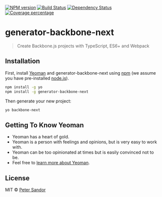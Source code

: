 [![NPM version][npm-image]][npm-url] [![Build Status][travis-image]][travis-url] [![Dependency Status][daviddm-image]][daviddm-url] [![Coverage percentage][coveralls-image]][coveralls-url]

# generator-backbone-next
> Create Backbone.js projects with TypeScript, ES6+ and Webpack

## Installation

First, install [Yeoman](http://yeoman.io) and generator-backbone-next using [npm](https://www.npmjs.com/) (we assume you have pre-installed [node.js](https://nodejs.org/)).

```bash
npm install -g yo
npm install -g generator-backbone-next
```

Then generate your new project:

```bash
yo backbone-next
```

## Getting To Know Yeoman

 * Yeoman has a heart of gold.
 * Yeoman is a person with feelings and opinions, but is very easy to work with.
 * Yeoman can be too opinionated at times but is easily convinced not to be.
 * Feel free to [learn more about Yeoman](http://yeoman.io/).

## License

MIT © [Peter Sandor](https://petersandor.name)


[npm-image]: https://badge.fury.io/js/generator-backbone-next.svg
[npm-url]: https://npmjs.org/package/generator-backbone-next
[travis-image]: https://travis-ci.org/petersandor/generator-backbone-next.svg?branch=master
[travis-url]: https://travis-ci.org/petersandor/generator-backbone-next
[daviddm-image]: https://david-dm.org/petersandor/generator-backbone-next.svg?theme=shields.io
[daviddm-url]: https://david-dm.org/petersandor/generator-backbone-next
[coveralls-image]: https://coveralls.io/repos/petersandor/generator-backbone-next/badge.svg
[coveralls-url]: https://coveralls.io/r/petersandor/generator-backbone-next
